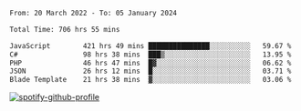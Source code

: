 <!--START_SECTION:waka-->

```txt
From: 20 March 2022 - To: 05 January 2024

Total Time: 706 hrs 55 mins

JavaScript        421 hrs 49 mins ███████████████░░░░░░░░░░   59.67 %
C#                98 hrs 38 mins  ███▒░░░░░░░░░░░░░░░░░░░░░   13.95 %
PHP               46 hrs 47 mins  █▓░░░░░░░░░░░░░░░░░░░░░░░   06.62 %
JSON              26 hrs 12 mins  █░░░░░░░░░░░░░░░░░░░░░░░░   03.71 %
Blade Template    21 hrs 38 mins  ▓░░░░░░░░░░░░░░░░░░░░░░░░   03.06 %
```

<!--END_SECTION:waka-->
[![spotify-github-profile](https://spotify-github-profile.vercel.app/api/view?uid=c00zprrvy9xiloa9qnco3hmng&cover_image=true&theme=novatorem&show_offline=false&background_color=121212&bar_color=53b14f&bar_color_cover=false)](https://spotify-github-profile.vercel.app/api/view?uid=c00zprrvy9xiloa9qnco3hmng&redirect=true)



